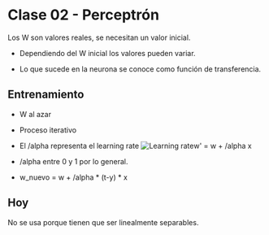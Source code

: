 # Clase 02 - Perceptrón

Los W son valores reales, se necesitan un valor inicial.

+ Dependiendo del W inicial los valores pueden variar.

+ Lo que sucede en la neurona se conoce como función de transferencia.

## Entrenamiento

+ W al azar

+ Proceso iterativo

+ El /alpha representa el learning rate  ![Learning rate](fig/perceptron.png)w' = w + /alpha x

+ /alpha entre 0 y 1 por lo general.

+ w_nuevo = w + /alpha * (t-y) * x

## Hoy

No se usa porque tienen que ser linealmente separables.